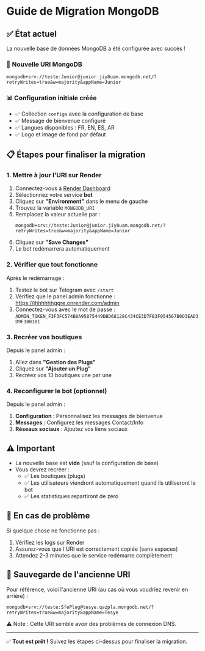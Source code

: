 # Guide de Migration MongoDB

## ✅ État actuel

La nouvelle base de données MongoDB a été configurée avec succès !

### 🔗 Nouvelle URI MongoDB
```
mongodb+srv://teste:Junior@junior.jiy8uam.mongodb.net/?retryWrites=true&w=majority&appName=Junior
```

### 📊 Configuration initiale créée
- ✅ Collection `configs` avec la configuration de base
- ✅ Message de bienvenue configuré
- ✅ Langues disponibles : FR, EN, ES, AR
- ✅ Logo et image de fond par défaut

## 📋 Étapes pour finaliser la migration

### 1. Mettre à jour l'URI sur Render

1. Connectez-vous à [Render Dashboard](https://dashboard.render.com)
2. Sélectionnez votre service **bot**
3. Cliquez sur **"Environment"** dans le menu de gauche
4. Trouvez la variable `MONGODB_URI`
5. Remplacez la valeur actuelle par :
   ```
   mongodb+srv://teste:Junior@junior.jiy8uam.mongodb.net/?retryWrites=true&w=majority&appName=Junior
   ```
6. Cliquez sur **"Save Changes"**
7. Le bot redémarrera automatiquement

### 2. Vérifier que tout fonctionne

Après le redémarrage :
1. Testez le bot sur Telegram avec `/start`
2. Vérifiez que le panel admin fonctionne : https://jhhhhhhggre.onrender.com/admin
3. Connectez-vous avec le mot de passe : `ADMIN_TOKEN_F3F3FC574B8A95875449DBD68128C434CE3D7FB3F054567B0D3EAD3D9F1B01B1`

### 3. Recréer vos boutiques

Depuis le panel admin :
1. Allez dans **"Gestion des Plugs"**
2. Cliquez sur **"Ajouter un Plug"**
3. Recréez vos 13 boutiques une par une

### 4. Reconfigurer le bot (optionnel)

Depuis le panel admin :
1. **Configuration** : Personnalisez les messages de bienvenue
2. **Messages** : Configurez les messages Contact/Info
3. **Réseaux sociaux** : Ajoutez vos liens sociaux

## ⚠️ Important

- La nouvelle base est **vide** (sauf la configuration de base)
- Vous devrez recréer :
  - ✅ Les boutiques (plugs)
  - ✅ Les utilisateurs viendront automatiquement quand ils utiliseront le bot
  - ✅ Les statistiques repartiront de zéro

## 🔧 En cas de problème

Si quelque chose ne fonctionne pas :
1. Vérifiez les logs sur Render
2. Assurez-vous que l'URI est correctement copiée (sans espaces)
3. Attendez 2-3 minutes que le service redémarre complètement

## 💾 Sauvegarde de l'ancienne URI

Pour référence, voici l'ancienne URI (au cas où vous voudriez revenir en arrière) :
```
mongodb+srv://teste:SfePlug@tesye.qazpla.mongodb.net/?retryWrites=true&w=majority&appName=Tesye
```
⚠️ Note : Cette URI semble avoir des problèmes de connexion DNS.

---

✅ **Tout est prêt !** Suivez les étapes ci-dessus pour finaliser la migration.